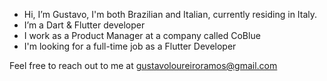 - Hi, I’m Gustavo, I'm both Brazilian and Italian, currently residing in Italy.
- I’m a Dart & Flutter developer
- I work as a Product Manager at a company called CoBlue
- I'm looking for a full-time job as a Flutter Developer 

Feel free to reach out to me at gustavoloureiroramos@gmail.com
